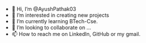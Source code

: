 - 👋 Hi, I’m @AyushPathak03
- 👀 I’m interested in creating new projects 
- 🌱 I’m currently learning BTech-Cse.
- 💞️ I’m looking to collaborate on ...
- 📫 How to reach me on LinkedIn, GitHub or my gmail.

<!---
AyushPathak03/AyushPathak03 is a ✨ special ✨ repository because its `README.md` (this file) appears on your GitHub profile.
You can click the Preview link to take a look at your changes.
--->
